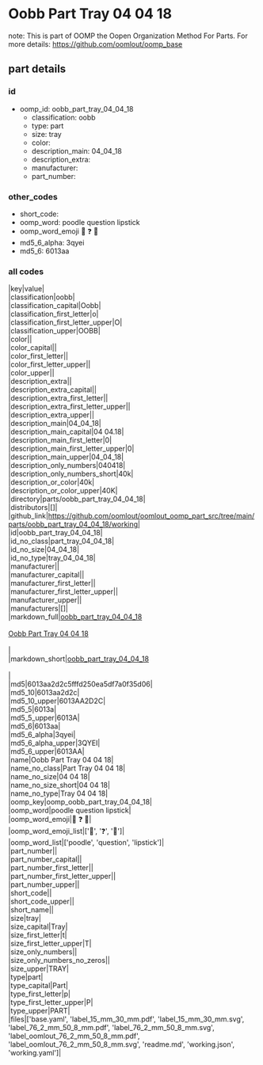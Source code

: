 # Oobb Part Tray 04 04 18  

note: This is part of OOMP the Oopen Organization Method For Parts. For more details: https://github.com/oomlout/oomp_base

##  part details





### id
* oomp_id: oobb_part_tray_04_04_18
  * classification: oobb
  * type: part
  * size: tray
  * color: 
  * description_main: 04_04_18
  * description_extra: 
  * manufacturer: 
  * part_number: 

### other_codes
* short_code: 
* oomp_word: poodle question lipstick
* oomp_word_emoji :poodle: :question: :lipstick:
* md5_6_alpha: 3qyei
* md5_6: 6013aa

### all codes 
|key|value|  
|classification|oobb|  
|classification_capital|Oobb|  
|classification_first_letter|o|  
|classification_first_letter_upper|O|  
|classification_upper|OOBB|  
|color||  
|color_capital||  
|color_first_letter||  
|color_first_letter_upper||  
|color_upper||  
|description_extra||  
|description_extra_capital||  
|description_extra_first_letter||  
|description_extra_first_letter_upper||  
|description_extra_upper||  
|description_main|04_04_18|  
|description_main_capital|04 04.18|  
|description_main_first_letter|0|  
|description_main_first_letter_upper|0|  
|description_main_upper|04_04_18|  
|description_only_numbers|040418|  
|description_only_numbers_short|40k|  
|description_or_color|40k|  
|description_or_color_upper|40K|  
|directory|parts/oobb_part_tray_04_04_18|  
|distributors|[]|  
|github_link|https://github.com/oomlout/oomlout_oomp_part_src/tree/main/parts/oobb_part_tray_04_04_18/working|  
|id|oobb_part_tray_04_04_18|  
|id_no_class|part_tray_04_04_18|  
|id_no_size|04_04_18|  
|id_no_type|tray_04_04_18|  
|manufacturer||  
|manufacturer_capital||  
|manufacturer_first_letter||  
|manufacturer_first_letter_upper||  
|manufacturer_upper||  
|manufacturers|[]|  
|markdown_full|[oobb_part_tray_04_04_18](https://github.com/oomlout/oomlout_oomp_part_src/tree/main/parts/oobb_part_tray_04_04_18/working)<br>[](https://github.com/oomlout/oomlout_oomp_part_src/tree/main/parts/oobb_part_tray_04_04_18/working)<br>[Oobb Part Tray 04 04 18](https://github.com/oomlout/oomlout_oomp_part_src/tree/main/parts/oobb_part_tray_04_04_18/working)<br><br>|  
|markdown_short|[oobb_part_tray_04_04_18](https://github.com/oomlout/oomlout_oomp_part_src/tree/main/parts/oobb_part_tray_04_04_18/working)<br><br>|  
|md5|6013aa2d2c5fffd250ea5df7a0f35d06|  
|md5_10|6013aa2d2c|  
|md5_10_upper|6013AA2D2C|  
|md5_5|6013a|  
|md5_5_upper|6013A|  
|md5_6|6013aa|  
|md5_6_alpha|3qyei|  
|md5_6_alpha_upper|3QYEI|  
|md5_6_upper|6013AA|  
|name|Oobb Part Tray 04 04 18|  
|name_no_class|Part Tray 04 04 18|  
|name_no_size|04 04 18|  
|name_no_size_short|04 04 18|  
|name_no_type|Tray 04 04 18|  
|oomp_key|oomp_oobb_part_tray_04_04_18|  
|oomp_word|poodle question lipstick|  
|oomp_word_emoji|:poodle: :question: :lipstick:|  
|oomp_word_emoji_list|[':poodle:', ':question:', ':lipstick:']|  
|oomp_word_list|['poodle', 'question', 'lipstick']|  
|part_number||  
|part_number_capital||  
|part_number_first_letter||  
|part_number_first_letter_upper||  
|part_number_upper||  
|short_code||  
|short_code_upper||  
|short_name||  
|size|tray|  
|size_capital|Tray|  
|size_first_letter|t|  
|size_first_letter_upper|T|  
|size_only_numbers||  
|size_only_numbers_no_zeros||  
|size_upper|TRAY|  
|type|part|  
|type_capital|Part|  
|type_first_letter|p|  
|type_first_letter_upper|P|  
|type_upper|PART|  
|files|['base.yaml', 'label_15_mm_30_mm.pdf', 'label_15_mm_30_mm.svg', 'label_76_2_mm_50_8_mm.pdf', 'label_76_2_mm_50_8_mm.svg', 'label_oomlout_76_2_mm_50_8_mm.pdf', 'label_oomlout_76_2_mm_50_8_mm.svg', 'readme.md', 'working.json', 'working.yaml']|  
